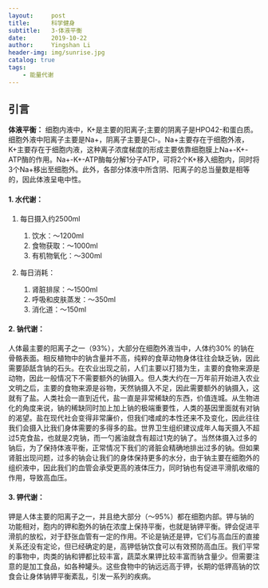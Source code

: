 ```yaml
---
layout:     post
title:      科学健身
subtitle:   3-体液平衡
date:       2019-10-22
author:     Yingshan Li
header-img: img/sunrise.jpg
catalog: true
tags:
    - 能量代谢
---
```



## 引言

**体液平衡：** 细胞内液中，K+是主要的阳离子;主要的阴离子是HPO42-和蛋白质。细胞外液中阳离子主要是Na+，阴离子主要是Cl-。Na+主要存在于细胞外液，K+主要存在于细胞内液，这种离子浓度梯度的形成主要依靠细胞膜上Na+-K+-ATP酶的作用。Na+-K+-ATP酶每分解1分子ATP，可将2个K+移入细胞内，同时将3个Na+移出至细胞外。此外，各部分体液中所含阴、阳离子的总当量数是相等的，因此体液呈电中性。

#### 1. 水代谢：
1. 每日摄入约2500ml
	1. 饮水：～1200ml
	2. 食物获取：～1000ml
	3. 有机物氧化：～300ml

2. 每日消耗：
	1. 肾脏排尿：～1500ml
	2. 呼吸和皮肤蒸发：～350ml
	3. 消化道：～150ml

#### 2. 钠代谢：

人体最主要的阳离子之一（93%），大部分在细胞外液当中，人体约30% 的钠在骨骼表面。相反植物中的钠含量并不高，纯粹的食草动物身体往往会缺乏钠，因此需要舔舐含钠的石头。在农业出现之前，人们主要以打猎为生，主要的食物来源是动物，因此一般情况下不需要额外的钠摄入。但人类大约在一万年前开始进入农业文明之后，主要的食物来源是谷物，天然钠摄入不足，因此需要额外的钠摄入，这就有了盐。人类社会一直到近代，盐一直是非常稀缺的东西，价值连城。从生物进化的角度来说，钠的稀缺同时加上加上钠的极端重要性，人类的基因里面就有对钠的渴望。盐在现代社会变得非常廉价，但我们嗜咸的本性还来不及变化，因此往往我们会摄入比我们身体需要的多得多的盐。世界卫生组织建议成年人每天摄入不超过5克食盐，也就是2克钠，而一勺酱油就含有超过1克的钠了。当然体摄入过多的钠后，为了保持体液平衡，正常情况下我们的肾脏会精确地排出过多的钠。但如果肾脏出现问题，过多的钠会让我们的身体保持更多的水分，由于钠主要在细胞外的组织液中，因此我们的血管会承受更高的液体压力，同时钠也有促进平滑肌收缩的作用，导致高血压。

#### 3. 钾代谢：

钾是人体主要的阳离子之一，并且绝大部分（～95%）都在细胞内部。钾与钠的功能相对，胞内的钾和胞外的钠在浓度上保持平衡，也就是钠钾平衡。钾会促进平滑肌的放松，对于舒张血管有一定的作用。不论是钠还是钾，它们与高血压的直接关系还没有定论，但已经确定的是，高钾低钠饮食可以有效预防高血压。我们平常的事物中，肉类的钠和钾都比较丰富，蔬菜水果钾比较丰富而钠含量少。但需要注意的是加工食品，如各种罐头。这些食物中的钠远远高于钾，长期的低钾高钠的饮食会让身体钠钾平衡紊乱，引发一系列的疾病。

